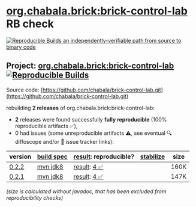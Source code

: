 [org.chabala.brick:brick-control-lab](https://central.sonatype.com/artifact/org.chabala.brick/brick-control-lab/versions) RB check
=======

[![Reproducible Builds](https://reproducible-builds.org/images/logos/rb.svg) an independently-verifiable path from source to binary code](https://reproducible-builds.org/)

## Project: [org.chabala.brick:brick-control-lab](https://central.sonatype.com/artifact/org.chabala.brick/brick-control-lab/versions) [![Reproducible Builds](https://img.shields.io/endpoint?url=https://raw.githubusercontent.com/jvm-repo-rebuild/reproducible-central/master/content/org/chabala/brick/brick-control-lab/badge.json)](https://github.com/jvm-repo-rebuild/reproducible-central/blob/master/content/org/chabala/brick/brick-control-lab/README.md)

Source code: [https://github.com/chabala/brick-control-lab.git](https://github.com/chabala/brick-control-lab.git)

rebuilding **2 releases** of org.chabala.brick:brick-control-lab:
- **2** releases were found successfully **fully reproducible** (100% reproducible artifacts :white_check_mark:),
- 0 had issues (some unreproducible artifacts :warning:, see eventual :mag: diffoscope and/or :memo: issue tracker links):

| version | [build spec](/BUILDSPEC.md) | [result](https://reproducible-builds.org/docs/jvm/): reproducible? | [stabilize](https://github.com/google/oss-rebuild/blob/main/cmd/stabilize/README.md) | size |
| -- | --------- | ------ | ------ | -- |
| [0.2.2](https://central.sonatype.com/artifact/org.chabala.brick/brick-control-lab/0.2.2/pom) | [mvn jdk8](brick-control-lab-0.2.2.buildspec) | [result](brick-control-lab-0.2.2.buildinfo): [4 :white_check_mark: ](brick-control-lab-0.2.2.buildcompare) | | 160K |
| [0.2.1](https://central.sonatype.com/artifact/org.chabala.brick/brick-control-lab/0.2.1/pom) | [mvn jdk8](brick-control-lab-0.2.1.buildspec) | [result](brick-control-lab-0.2.1.buildinfo): [4 :white_check_mark: ](brick-control-lab-0.2.1.buildcompare) | | 147K |

<i>(size is calculated without javadoc, that has been excluded from reproducibility checks)</i>
